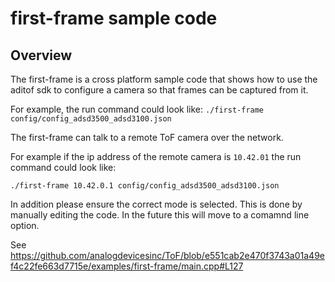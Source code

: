 # first-frame sample code

## Overview

The first-frame is a cross platform sample code that shows how to use the aditof sdk to configure a camera so that frames can be captured from it.

For example, the run command could look like:
`./first-frame config/config_adsd3500_adsd3100.json`

The first-frame can talk to a remote ToF camera over the network.

For example if the ip address of the remote camera is `10.42.01` the run command could look like:

`./first-frame 10.42.0.1 config/config_adsd3500_adsd3100.json`

In addition please ensure the correct mode is selected. This is done by manually editing the code. In the future this will move to a comamnd line option.

See https://github.com/analogdevicesinc/ToF/blob/e551cab2e470f3743a01a49ef4c22fe663d7715e/examples/first-frame/main.cpp#L127
